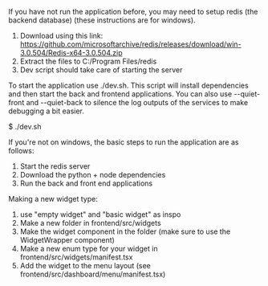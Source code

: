 If you have not run the application before, you may need to setup redis (the backend database) (these instructions are for windows). 
1. Download using this link: https://github.com/microsoftarchive/redis/releases/download/win-3.0.504/Redis-x64-3.0.504.zip
2. Extract the files to C:/Program Files/redis
3. Dev script should take care of starting the server

To start the application use ./dev.sh. This script will install dependencies and then start the back and frontend applications. You can also use --quiet-front and --quiet-back to silence the log outputs of the services to make debugging a bit easier.

$ ./dev.sh

If you're not on windows, the basic steps to run the application are as follows: 
1. Start the redis server
2. Download the python + node dependencies 
3. Run the back and front end applications

Making a new widget type: 
1. use "empty widget" and "basic widget" as inspo
2. Make a new folder in frontend/src/widgets
3. Make the widget component in the folder (make sure to use the WidgetWrapper component)
4. Make a new enum type for your widget in frontend/src/widgets/manifest.tsx
5. Add the widget to the menu layout (see frontend/src/dashboard/menu/manifest.tsx)
